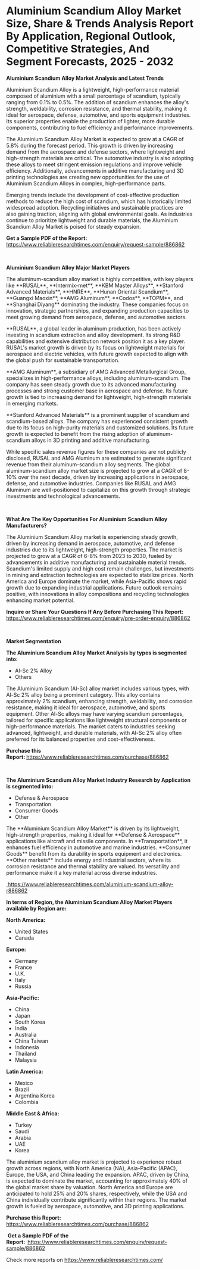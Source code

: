 <p><h1>Aluminium Scandium Alloy Market Size, Share & Trends Analysis Report By Application, Regional Outlook, Competitive Strategies, And Segment Forecasts, 2025 - 2032</h1></p><p><strong>Aluminium Scandium Alloy Market Analysis and Latest Trends</strong></p>
<p><p>Aluminium Scandium Alloy is a lightweight, high-performance material composed of aluminium with a small percentage of scandium, typically ranging from 0.1% to 0.5%. The addition of scandium enhances the alloy's strength, weldability, corrosion resistance, and thermal stability, making it ideal for aerospace, defense, automotive, and sports equipment industries. Its superior properties enable the production of lighter, more durable components, contributing to fuel efficiency and performance improvements.</p><p>The Aluminium Scandium Alloy Market is expected to grow at a CAGR of 5.8% during the forecast period. This growth is driven by increasing demand from the aerospace and defense sectors, where lightweight and high-strength materials are critical. The automotive industry is also adopting these alloys to meet stringent emission regulations and improve vehicle efficiency. Additionally, advancements in additive manufacturing and 3D printing technologies are creating new opportunities for the use of Aluminium Scandium Alloys in complex, high-performance parts.</p><p>Emerging trends include the development of cost-effective production methods to reduce the high cost of scandium, which has historically limited widespread adoption. Recycling initiatives and sustainable practices are also gaining traction, aligning with global environmental goals. As industries continue to prioritize lightweight and durable materials, the Aluminium Scandium Alloy Market is poised for steady expansion.</p></p>
<p><strong>Get a Sample PDF of the Report:&nbsp;</strong> <a href="https://www.reliableresearchtimes.com/enquiry/request-sample/886862?utm_campaign=2006&utm_medium=2&utm_source=Github&utm_content=ia&utm_term=26012025&utm_id=aluminium-scandium-alloy">https://www.reliableresearchtimes.com/enquiry/request-sample/886862</a></p>
<p>&nbsp;</p>
<p><strong>Aluminium Scandium Alloy Major Market Players</strong></p>
<p><p>The aluminum-scandium alloy market is highly competitive, with key players like **RUSAL**, **Intermix-met**, **KBM Master Alloys**, **Stanford Advanced Materials**, **HNRE**, **Hunan Oriental Scandium**, **Guangxi Maoxin**, **AMG Aluminum**, **Codos**, **TOPM**, and **Shanghai Diyang** dominating the industry. These companies focus on innovation, strategic partnerships, and expanding production capacities to meet growing demand from aerospace, defense, and automotive sectors.</p><p>**RUSAL**, a global leader in aluminum production, has been actively investing in scandium extraction and alloy development. Its strong R&D capabilities and extensive distribution network position it as a key player. RUSAL's market growth is driven by its focus on lightweight materials for aerospace and electric vehicles, with future growth expected to align with the global push for sustainable transportation.</p><p>**AMG Aluminum**, a subsidiary of AMG Advanced Metallurgical Group, specializes in high-performance alloys, including aluminum-scandium. The company has seen steady growth due to its advanced manufacturing processes and strong customer base in aerospace and defense. Its future growth is tied to increasing demand for lightweight, high-strength materials in emerging markets.</p><p>**Stanford Advanced Materials** is a prominent supplier of scandium and scandium-based alloys. The company has experienced consistent growth due to its focus on high-purity materials and customized solutions. Its future growth is expected to benefit from the rising adoption of aluminum-scandium alloys in 3D printing and additive manufacturing.</p><p>While specific sales revenue figures for these companies are not publicly disclosed, RUSAL and AMG Aluminum are estimated to generate significant revenue from their aluminum-scandium alloy segments. The global aluminum-scandium alloy market size is projected to grow at a CAGR of 8-10% over the next decade, driven by increasing applications in aerospace, defense, and automotive industries. Companies like RUSAL and AMG Aluminum are well-positioned to capitalize on this growth through strategic investments and technological advancements.</p></p>
<p>&nbsp;</p>
<p><strong>What Are The Key Opportunities For Aluminium Scandium Alloy Manufacturers?</strong></p>
<p><p>The Aluminium Scandium Alloy market is experiencing steady growth, driven by increasing demand in aerospace, automotive, and defense industries due to its lightweight, high-strength properties. The market is projected to grow at a CAGR of 6-8% from 2023 to 2030, fueled by advancements in additive manufacturing and sustainable material trends. Scandium's limited supply and high cost remain challenges, but investments in mining and extraction technologies are expected to stabilize prices. North America and Europe dominate the market, while Asia-Pacific shows rapid growth due to expanding industrial applications. Future outlook remains positive, with innovations in alloy compositions and recycling technologies enhancing market potential.</p></p>
<p><strong>Inquire or Share Your Questions If Any Before Purchasing This Report:</strong> <a href="https://www.reliableresearchtimes.com/enquiry/pre-order-enquiry/886862?utm_campaign=2006&utm_medium=2&utm_source=Github&utm_content=ia&utm_term=26012025&utm_id=aluminium-scandium-alloy">https://www.reliableresearchtimes.com/enquiry/pre-order-enquiry/886862</a></p>
<p>&nbsp;</p>
<p><strong>Market Segmentation</strong></p>
<p><strong>The Aluminium Scandium Alloy Market Analysis by types is segmented into:</strong></p>
<p><ul><li>Al-Sc 2% Alloy</li><li>Others</li></ul></p>
<p><p>The Aluminium Scandium (Al-Sc) alloy market includes various types, with Al-Sc 2% alloy being a prominent category. This alloy contains approximately 2% scandium, enhancing strength, weldability, and corrosion resistance, making it ideal for aerospace, automotive, and sports equipment. Other Al-Sc alloys may have varying scandium percentages, tailored for specific applications like lightweight structural components or high-performance materials. The market caters to industries seeking advanced, lightweight, and durable materials, with Al-Sc 2% alloy often preferred for its balanced properties and cost-effectiveness.</p></p>
<p><strong>Purchase this Report:&nbsp;</strong><a href="https://www.reliableresearchtimes.com/purchase/886862?utm_campaign=2006&utm_medium=2&utm_source=Github&utm_content=ia&utm_term=26012025&utm_id=aluminium-scandium-alloy">https://www.reliableresearchtimes.com/purchase/886862</a></p>
<p>&nbsp;</p>
<p><strong>The Aluminium Scandium Alloy Market Industry Research by Application is segmented into:</strong></p>
<p><ul><li>Defense & Aerospace</li><li>Transportation</li><li>Consumer Goods</li><li>Other</li></ul></p>
<p><p>The **Aluminium Scandium Alloy Market** is driven by its lightweight, high-strength properties, making it ideal for **Defense & Aerospace** applications like aircraft and missile components. In **Transportation**, it enhances fuel efficiency in automotive and marine industries. **Consumer Goods** benefit from its durability in sports equipment and electronics. **Other markets** include energy and industrial sectors, where its corrosion resistance and thermal stability are valued. Its versatility and performance make it a key material across diverse industries.</p></p>
<p><a href="https://www.reliableresearchtimes.com/aluminium-scandium-alloy-r886862?utm_campaign=2006&utm_medium=2&utm_source=Github&utm_content=ia&utm_term=26012025&utm_id=aluminium-scandium-alloy">&nbsp;https://www.reliableresearchtimes.com/aluminium-scandium-alloy-r886862</a></p>
<p><strong>In terms of Region, the Aluminium Scandium Alloy Market Players available by Region are:</strong></p>
<p>
    <p> <strong> North America: </strong>
        <ul>
            <li>United States</li>
            <li>Canada</li>
        </ul>
        </p> 
    <p> <strong> Europe: </strong>
        <ul>
            <li>Germany</li>
            <li>France</li>
            <li>U.K.</li>
            <li>Italy</li>
            <li>Russia</li>
        </ul>
        </p> 
    <p> <strong> Asia-Pacific: </strong>
        <ul>
            <li>China</li>
            <li>Japan</li>
            <li>South Korea</li>
            <li>India</li>
            <li>Australia</li>
            <li>China Taiwan</li>
            <li>Indonesia</li>
            <li>Thailand</li>
            <li>Malaysia</li>
        </ul>
        </p> 
    <p> <strong> Latin America: </strong>
        <ul>
            <li>Mexico</li>
            <li>Brazil</li>
            <li>Argentina Korea</li>
            <li>Colombia</li>
        </ul>
        </p> 
    <p> <strong> Middle East & Africa: </strong>
        <ul>
            <li>Turkey</li>
            <li>Saudi</li>
            <li>Arabia</li>
            <li>UAE</li>
            <li>Korea</li>
        </ul>
    </p>
    </p>
<p><p>The aluminium scandium alloy market is projected to experience robust growth across regions, with North America (NA), Asia-Pacific (APAC), Europe, the USA, and China leading the expansion. APAC, driven by China, is expected to dominate the market, accounting for approximately 40% of the global market share by valuation. North America and Europe are anticipated to hold 25% and 20% shares, respectively, while the USA and China individually contribute significantly within their regions. The market growth is fueled by aerospace, automotive, and 3D printing applications.</p></p>
<p><strong>Purchase this Report: </strong><a href="https://www.reliableresearchtimes.com/purchase/886862?utm_campaign=2006&utm_medium=2&utm_source=Github&utm_content=ia&utm_term=26012025&utm_id=aluminium-scandium-alloy">https://www.reliableresearchtimes.com/purchase/886862</a></p>
<p>&nbsp;<strong>Get a Sample PDF of the Report:&nbsp;&nbsp;</strong><a href="https://www.reliableresearchtimes.com/enquiry/request-sample/886862?utm_campaign=2006&utm_medium=2&utm_source=Github&utm_content=ia&utm_term=26012025&utm_id=aluminium-scandium-alloy">https://www.reliableresearchtimes.com/enquiry/request-sample/886862</a></p>
<p><strong></strong></p>
<p>Check more reports on <a href="https://www.reliableresearchtimes.com/?utm_campaign=2006&utm_medium=2&utm_source=Github&utm_content=ia&utm_term=26012025&utm_id=aluminium-scandium-alloy">https://www.reliableresearchtimes.com/</a></p>